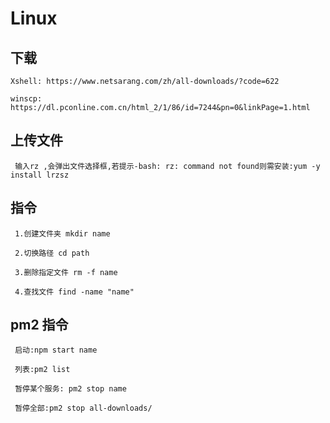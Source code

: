 # Linux

  ## 下载

    Xshell: https://www.netsarang.com/zh/all-downloads/?code=622

    winscp: https://dl.pconline.com.cn/html_2/1/86/id=7244&pn=0&linkPage=1.html

  ## 上传文件

     输入rz ,会弹出文件选择框,若提示-bash: rz: command not found则需安装:yum -y install lrzsz

  ## 指令

     1.创建文件夹 mkdir name

     2.切换路径 cd path

     3.删除指定文件 rm -f name

     4.查找文件 find -name "name"
	 
  ## pm2 指令
  
     启动:npm start name
	 
	 列表:pm2 list 
	 
	 暂停某个服务: pm2 stop name
	 
	 暂停全部:pm2 stop all-downloads/

  